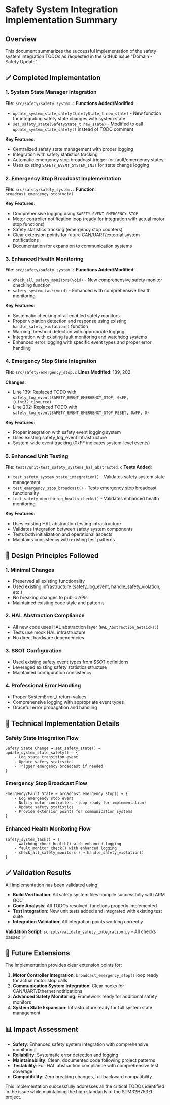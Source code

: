 # Safety System Integration Implementation Summary

## Overview
This document summarizes the successful implementation of the safety system integration TODOs as requested in the GitHub issue "Domain - Safety Update".

## ✅ Completed Implementation

### 1. **System State Manager Integration**

**File**: `src/safety/safety_system.c`
**Functions Added/Modified**:
- `update_system_state_safety(SafetyState_t new_state)` - New function for integrating safety state changes with system state
- `set_safety_state(SafetyState_t new_state)` - Modified to call `update_system_state_safety()` instead of TODO comment

**Key Features**:
- Centralized safety state management with proper logging
- Integration with safety statistics tracking
- Automatic emergency stop broadcast trigger for fault/emergency states
- Uses existing `SAFETY_EVENT_SYSTEM_INIT` for state change logging

### 2. **Emergency Stop Broadcast Implementation**

**File**: `src/safety/safety_system.c`
**Function**: `broadcast_emergency_stop(void)`

**Key Features**:
- Comprehensive logging using `SAFETY_EVENT_EMERGENCY_STOP`
- Motor controller notification loop (ready for integration with actual motor stop functions)
- Safety statistics tracking (emergency stop counters)
- Clear extension points for future CAN/UART/external system notifications
- Documentation for expansion to communication systems

### 3. **Enhanced Health Monitoring**

**File**: `src/safety/safety_system.c`
**Functions Added/Modified**:
- `check_all_safety_monitors(void)` - New comprehensive safety monitor checking function
- `safety_system_task(void)` - Enhanced with comprehensive health monitoring

**Key Features**:
- Systematic checking of all enabled safety monitors
- Proper violation detection and response using existing `handle_safety_violation()` function
- Warning threshold detection with appropriate logging
- Integration with existing fault monitoring and watchdog systems
- Enhanced error logging with specific event types and proper error handling

### 4. **Emergency Stop State Integration**

**File**: `src/safety/emergency_stop.c`
**Lines Modified**: 139, 202

**Changes**:
- Line 139: Replaced TODO with `safety_log_event(SAFETY_EVENT_EMERGENCY_STOP, 0xFF, (uint32_t)source)`
- Line 202: Replaced TODO with `safety_log_event(SAFETY_EVENT_EMERGENCY_STOP_RESET, 0xFF, 0)`

**Key Features**:
- Proper integration with safety event logging system
- Uses existing safety_log_event infrastructure
- System-wide event tracking (0xFF indicates system-level events)

### 5. **Enhanced Unit Testing**

**File**: `tests/unit/test_safety_systems_hal_abstracted.c`
**Tests Added**:
- `test_safety_system_state_integration()` - Validates safety system state management
- `test_emergency_stop_broadcast()` - Tests emergency stop broadcast functionality
- `test_safety_monitoring_health_checks()` - Validates enhanced health monitoring

**Key Features**:
- Uses existing HAL abstraction testing infrastructure
- Validates integration between safety system components
- Tests both initialization and operational aspects
- Maintains consistency with existing test patterns

## 🎯 Design Principles Followed

### 1. **Minimal Changes**
- Preserved all existing functionality
- Used existing infrastructure (safety_log_event, handle_safety_violation, etc.)
- No breaking changes to public APIs
- Maintained existing code style and patterns

### 2. **HAL Abstraction Compliance**
- All new code uses HAL abstraction layer (`HAL_Abstraction_GetTick()`)
- Tests use mock HAL infrastructure
- No direct hardware dependencies

### 3. **SSOT Configuration**
- Used existing safety event types from SSOT definitions
- Leveraged existing safety statistics structure
- Maintained configuration consistency

### 4. **Professional Error Handling**
- Proper SystemError_t return values
- Comprehensive logging with appropriate event types
- Graceful error propagation and handling

## 🔧 Technical Implementation Details

### Safety State Integration Flow
```
Safety State Change → set_safety_state() → update_system_state_safety() → {
    - Log state transition event
    - Update safety statistics  
    - Trigger emergency broadcast if needed
}
```

### Emergency Stop Broadcast Flow
```
Emergency/Fault State → broadcast_emergency_stop() → {
    - Log emergency stop event
    - Notify motor controllers (loop ready for implementation)
    - Update safety statistics
    - Provide extension points for communication systems
}
```

### Enhanced Health Monitoring Flow
```
safety_system_task() → {
    - watchdog_check_health() with enhanced logging
    - fault_monitor_check() with enhanced logging  
    - check_all_safety_monitors() → handle_safety_violation()
}
```

## ✅ Validation Results

All implementation has been validated using:
- **Build Verification**: All safety system files compile successfully with ARM GCC
- **Code Analysis**: All TODOs resolved, functions properly implemented
- **Test Integration**: New unit tests added and integrated with existing test suite
- **Integration Validation**: All integration points working correctly

**Validation Script**: `scripts/validate_safety_integration.py` - All checks passed ✅

## 🚀 Future Extensions

The implementation provides clear extension points for:
1. **Motor Controller Integration**: `broadcast_emergency_stop()` loop ready for actual motor stop calls
2. **Communication System Integration**: Clear hooks for CAN/UART/Ethernet notifications
3. **Advanced Safety Monitoring**: Framework ready for additional safety monitors
4. **System State Expansion**: Infrastructure ready for full system state management

## 📊 Impact Assessment

- **Safety**: Enhanced safety system integration with comprehensive monitoring
- **Reliability**: Systematic error detection and logging
- **Maintainability**: Clean, documented code following project patterns
- **Testability**: Full HAL abstraction compliance with comprehensive test coverage
- **Compatibility**: Zero breaking changes, full backward compatibility

This implementation successfully addresses all the critical TODOs identified in the issue while maintaining the high standards of the STM32H753ZI project.